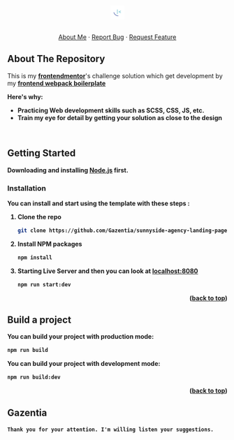 <div id="top"></div>
<div align="center">
  <a href="https://github.com/Gazentia/frontend-webpack-boilerplate">
<img src="./src/assets/images/favicon.png" align="center"/>
  </a>
  <br/>
  <br/>
  <p align="center">
    <a href="https://github.com/Gazentia">About Me</a>
    ·
    <a href="https://github.com/Gazentia/sunnyside-agency-landing-page/issues">Report Bug</a>
    ·
    <a href="https://github.com/Gazentia/sunnyside-agency-landing-page/issues">Request Feature</a>
  </p>
</div>

<!-- ABOUT THE PROJECT -->

## About The Repository

This is my  <a href="https://www.frontendmentor.io/challenges/sunnyside-agency-landing-page-7yVs3B6ef"><b>frontendmentor</b></a>'s challenge solution which get development by my <a href="https://github.com/Gazentia/frontend-webpack-boilerplate"><b>frontend webpack boilerplate<b></a>

Here's why:
- Practicing Web development skills such as SCSS, CSS, JS, etc.
- Train my eye for detail by getting your solution as close to the design

<!-- GETTING STARTED -->
  <br/>

## Getting Started

<b>Downloading and installing [Node.js](https://nodejs.org/en/) first.</b></br>

### Installation

You can install and start using the template with these steps :

1. Clone the repo
   ```sh
   git clone https://github.com/Gazentia/sunnyside-agency-landing-page.git
   ```
2. Install NPM packages
   ```sh
   npm install
   ```
3. Starting Live Server and then you can look at [localhost:8080](http://localhost:8080/)
   ```sh
   npm run start:dev
   ```

<p align="right">(<a href="#top">back to top</a>)</p>

<!-- USAGE -->
<div id="usage"></div>

## Build a project

You can build your project with production mode:

```sh
npm run build
```

You can build your project with development mode:

```sh
npm run build:dev
```

<p align="right">(<a href="#top">back to top</a>)</p>

## Gazentia

```
Thank you for your attention. I'm willing listen your suggestions.
```
